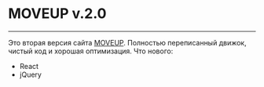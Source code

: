 # MOVEUP v.2.0
---
Это вторая версия сайта [MOVEUP](http://moveup2020.ru/). Полностью переписанный движок, чистый код и хорошая оптимизация.
Что нового:
* React
* jQuery

